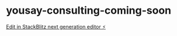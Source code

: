 # yousay-consulting-coming-soon

[Edit in StackBlitz next generation editor ⚡️](https://stackblitz.com/~/github.com/matutinal/yousay-consulting-coming-soon)